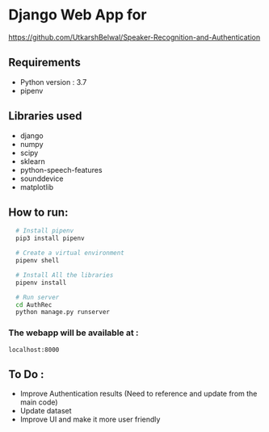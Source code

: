 # Django Web App for
https://github.com/UtkarshBelwal/Speaker-Recognition-and-Authentication

## Requirements
- Python version : 3.7
- pipenv

## Libraries used
- django
- numpy
- scipy
- sklearn
- python-speech-features
- sounddevice
- matplotlib

## How to run:
```bash
  # Install pipenv
  pip3 install pipenv

  # Create a virtual environment
  pipenv shell

  # Install All the libraries
  pipenv install

  # Run server
  cd AuthRec
  python manage.py runserver
```

### The webapp will be available at :
    localhost:8000

## To Do :
- Improve Authentication results (Need to reference and update from the main code)
- Update dataset
- Improve UI and make it more user friendly
